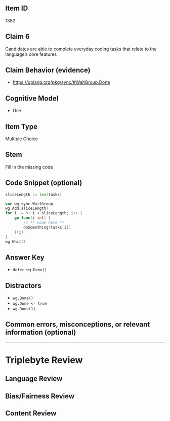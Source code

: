 ## Item ID
1382

## Claim 6

Candidates are able to complete everyday coding tasks that relate to the language’s core features

## Claim Behavior (evidence)

- https://golang.org/pkg/sync/#WaitGroup.Done

## Cognitive Model

- Use

## Item Type

Multiple Choice

## Stem

Fill in the missing code

## Code Snippet (optional)

```go
sliceLength := len(tasks)

var wg sync.WaitGroup
wg.Add(sliceLength)
for i := 0; i < sliceLength; i++ {
    go func(i int) {
        // ** code here **
        doSomething(tasks[i])
    }(i)
}
wg.Wait()
```

## Answer Key

- `defer wg.Done()`

## Distractors

- `wg.Done()`
- `wg.Done <- true`
- `wg.Done(1)`

## Common errors, misconceptions, or relevant information (optional)

---

# Triplebyte Review

## Language Review

## Bias/Fairness Review

## Content Review
